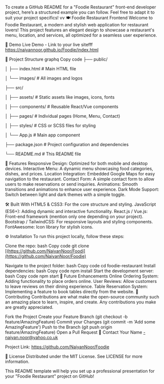 
To create a GitHub README for a "Foodie Restaurant" front-end developer project, here’s a structured example you can follow. Feel free to adapt it to suit your project specifics!
vv
🍽️ Foodie Restaurant Frontend
Welcome to Foodie Restaurant, a modern and stylish web application for restaurant lovers! This project features an elegant design to showcase a restaurant's menu, location, and services, all optimized for a seamless user experience.

🚀 Demo
Live Demo - Link to your live sitefff
https://naiyannoor.github.io/Foodie/index.html

📂 Project Structure
graphq
Copy code
├── public/

│   ├── index.html      # Main HTML file

│   └── images/         # All images and logos

├── src/

│   ├── assets/         # Static assets like images, icons, fonts

│   ├── components/     # Reusable React/Vue components

│   ├── pages/          # Individual pages (Home, Menu, Contact)

│   ├── styles/         # CSS or SCSS files for styling

│   └── App.js          # Main app component

├── package.json        # Project configuration and dependencies

└── README.md           # This README file



🎨 Features
Responsive Design: Optimized for both mobile and desktop devices.
Interactive Menu: A dynamic menu showcasing food categories, dishes, and prices.
Location Integration: Embedded Google Maps for easy navigation to the restaurant.
Contact Form: A simple contact form to allow users to make reservations or send inquiries.
Animations: Smooth transitions and animations to enhance user experience.
Dark Mode Support: Switch between light and dark themes with a simple toggle.


🛠️ Built With
HTML5 & CSS3: For the core structure and styling.
JavaScript (ES6+): Adding dynamic and interactive functionality.
React.js / Vue.js: Front-end framework (mention only one depending on your project).
Bootstrap / TailwindCSS: For responsive layouts and styling components.
FontAwesome: Icon library for stylish icons.

⚙️ Installation
To run this project locally, follow these steps:

Clone the repo:
bash
Copy code
git clone [(https://github.com/NaiyanNoor/Foodi](https://github.com/NaiyanNoor/Foodie)

Navigate to the project folder:
bash
Copy code
cd foodie-restaurant
Install dependencies:
bash
Copy code
npm install
Start the development server:
bash
Copy code
npm start
🌟 Future Enhancements
Online Ordering System: Adding functionality to place orders online.
User Reviews: Allow customers to leave reviews on their dining experience.
Table Reservation System: Implementing a feature to book tables directly from the website.
🤝 Contributing
Contributions are what make the open-source community such an amazing place to learn, inspire, and create. Any contributions you make are greatly appreciated.

Fork the Project
Create your Feature Branch (git checkout -b feature/AmazingFeature)
Commit your Changes (git commit -m 'Add some AmazingFeature')
Push to the Branch (git push origin feature/AmazingFeature)
Open a Pull Request
📧 Contact
Your Name -naiyan.noor@yahoo.co.uk

Project Link: https://github.com/NaiyanNoor/Foodie

📜 License
Distributed under the MIT License. See LICENSE for more information.

This README template will help you set up a professional presentation for your "Foodie Restaurant" project on GitHub!
